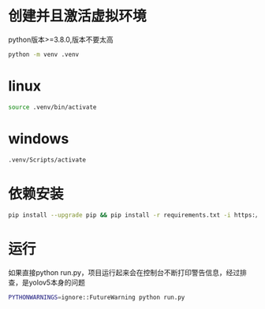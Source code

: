 # 创建并且激活虚拟环境
python版本>=3.8.0,版本不要太高
```bash
python -m venv .venv
```
# linux
```bash
source .venv/bin/activate
```

# windows
```bash
.venv/Scripts/activate
```

# 依赖安装
```bash
pip install --upgrade pip && pip install -r requirements.txt -i https://pypi.tuna.tsinghua.edu.cn/simple
```

# 运行
如果直接python run.py，项目运行起来会在控制台不断打印警告信息，经过排查，是yolov5本身的问题
```bash
PYTHONWARNINGS=ignore::FutureWarning python run.py
```

